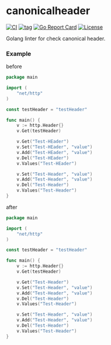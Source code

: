 # canonicalheader

[![CI](https://github.com/lasiar/canonicalheader/actions/workflows/test.yml/badge.svg)](https://github.com/lasiar/canonicalheader/actions/workflows/test.yml)
[![tag](https://img.shields.io/github/tag/lasiar/canonicalheader.svg)](https://github.com/lasiar/canonicalheader/releases)
[![Go Report Card](https://goreportcard.com/badge/github.com/lasiar/canonicalheader)](https://goreportcard.com/report/github.com/lasiar/canonicalheader)
[![License](https://img.shields.io/github/license/lasiar/canonicalheader)](./LICENCE)

Golang linter for check canonical header.

### Example

before

```go
package main

import (
	"net/http"
)

const testHeader = "testHeader"

func main() {
	v := http.Header{}
	v.Get(testHeader)

	v.Get("Test-HEader")
	v.Set("Test-HEader", "value")
	v.Add("Test-HEader", "value")
	v.Del("Test-HEader")
	v.Values("Test-HEader")

	v.Set("Test-Header", "value")
	v.Add("Test-Header", "value")
	v.Del("Test-Header")
	v.Values("Test-Header")
}

```

after

```go
package main

import (
	"net/http"
)

const testHeader = "testHeader"

func main() {
	v := http.Header{}
	v.Get(testHeader)

	v.Get("Test-Header")
	v.Set("Test-Header", "value")
	v.Add("Test-Header", "value")
	v.Del("Test-Header")
	v.Values("Test-Header")

	v.Set("Test-Header", "value")
	v.Add("Test-Header", "value")
	v.Del("Test-Header")
	v.Values("Test-Header")
}

```
